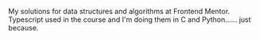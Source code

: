 My solutions for data structures and algorithms at Frontend Mentor. Typescript used in the course and I'm doing them in C and Python...... just because.
